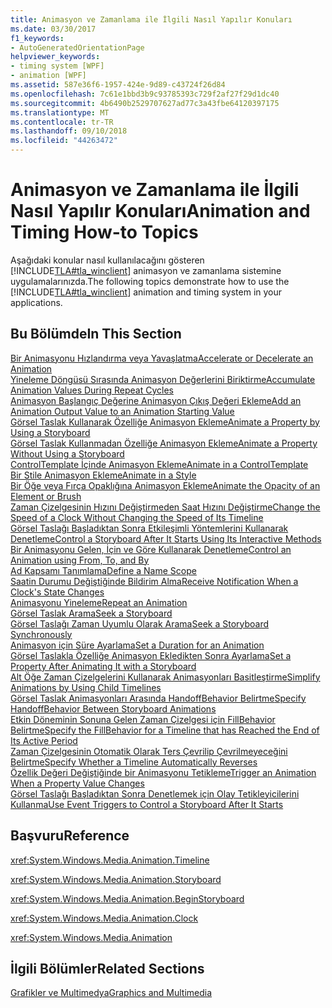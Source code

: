 ```yaml
---
title: Animasyon ve Zamanlama ile İlgili Nasıl Yapılır Konuları
ms.date: 03/30/2017
f1_keywords:
- AutoGeneratedOrientationPage
helpviewer_keywords:
- timing system [WPF]
- animation [WPF]
ms.assetid: 587e36f6-1957-424e-9d89-c43724f26d84
ms.openlocfilehash: 7c61e1bbd3b9c93785393c729f2af27f29d1dc40
ms.sourcegitcommit: 4b6490b2529707627ad77c3a43fbe64120397175
ms.translationtype: MT
ms.contentlocale: tr-TR
ms.lasthandoff: 09/10/2018
ms.locfileid: "44263472"
---
```

# <a name="animation-and-timing-how-to-topics"></a><span data-ttu-id="71789-102">Animasyon ve Zamanlama ile İlgili Nasıl Yapılır Konuları</span><span class="sxs-lookup"><span data-stu-id="71789-102">Animation and Timing How-to Topics</span></span>
<span data-ttu-id="71789-103">Aşağıdaki konular nasıl kullanılacağını gösteren [!INCLUDE[TLA#tla_winclient](../../../../includes/tlasharptla-winclient-md.md)] animasyon ve zamanlama sistemine uygulamalarınızda.</span><span class="sxs-lookup"><span data-stu-id="71789-103">The following topics demonstrate how to use the [!INCLUDE[TLA#tla_winclient](../../../../includes/tlasharptla-winclient-md.md)] animation and timing system in your applications.</span></span>  
  
## <a name="in-this-section"></a><span data-ttu-id="71789-104">Bu Bölümde</span><span class="sxs-lookup"><span data-stu-id="71789-104">In This Section</span></span>  
 [<span data-ttu-id="71789-105">Bir Animasyonu Hızlandırma veya Yavaşlatma</span><span class="sxs-lookup"><span data-stu-id="71789-105">Accelerate or Decelerate an Animation</span></span>](../../../../docs/framework/wpf/graphics-multimedia/how-to-accelerate-or-decelerate-an-animation.md)  
 [<span data-ttu-id="71789-106">Yineleme Döngüsü Sırasında Animasyon Değerlerini Biriktirme</span><span class="sxs-lookup"><span data-stu-id="71789-106">Accumulate Animation Values During Repeat Cycles</span></span>](../../../../docs/framework/wpf/graphics-multimedia/how-to-accumulate-animation-values-during-repeat-cycles.md)  
 [<span data-ttu-id="71789-107">Animasyon Başlangıç Değerine Animasyon Çıkış Değeri Ekleme</span><span class="sxs-lookup"><span data-stu-id="71789-107">Add an Animation Output Value to an Animation Starting Value</span></span>](../../../../docs/framework/wpf/graphics-multimedia/how-to-add-an-animation-output-value-to-an-animation-starting-value.md)  
 [<span data-ttu-id="71789-108">Görsel Taslak Kullanarak Özelliğe Animasyon Ekleme</span><span class="sxs-lookup"><span data-stu-id="71789-108">Animate a Property by Using a Storyboard</span></span>](../../../../docs/framework/wpf/graphics-multimedia/how-to-animate-a-property-by-using-a-storyboard.md)  
 [<span data-ttu-id="71789-109">Görsel Taslak Kullanmadan Özelliğe Animasyon Ekleme</span><span class="sxs-lookup"><span data-stu-id="71789-109">Animate a Property Without Using a Storyboard</span></span>](../../../../docs/framework/wpf/graphics-multimedia/how-to-animate-a-property-without-using-a-storyboard.md)  
 [<span data-ttu-id="71789-110">ControlTemplate İçinde Animasyon Ekleme</span><span class="sxs-lookup"><span data-stu-id="71789-110">Animate in a ControlTemplate</span></span>](../../../../docs/framework/wpf/graphics-multimedia/how-to-animate-in-a-controltemplate.md)  
 [<span data-ttu-id="71789-111">Bir Stile Animasyon Ekleme</span><span class="sxs-lookup"><span data-stu-id="71789-111">Animate in a Style</span></span>](../../../../docs/framework/wpf/graphics-multimedia/how-to-animate-in-a-style.md)  
 [<span data-ttu-id="71789-112">Bir Öğe veya Fırça Opaklığına Animasyon Ekleme</span><span class="sxs-lookup"><span data-stu-id="71789-112">Animate the Opacity of an Element or Brush</span></span>](../../../../docs/framework/wpf/graphics-multimedia/how-to-animate-the-opacity-of-an-element-or-brush.md)  
 [<span data-ttu-id="71789-113">Zaman Çizelgesinin Hızını Değiştirmeden Saat Hızını Değiştirme</span><span class="sxs-lookup"><span data-stu-id="71789-113">Change the Speed of a Clock Without Changing the Speed of Its Timeline</span></span>](../../../../docs/framework/wpf/graphics-multimedia/change-the-speed-of-a-clock.md)  
 [<span data-ttu-id="71789-114">Görsel Taslağı Başladıktan Sonra Etkileşimli Yöntemlerini Kullanarak Denetleme</span><span class="sxs-lookup"><span data-stu-id="71789-114">Control a Storyboard After It Starts Using Its Interactive Methods</span></span>](../../../../docs/framework/wpf/graphics-multimedia/how-to-control-a-storyboard-after-it-starts.md)  
 [<span data-ttu-id="71789-115">Bir Animasyonu Gelen, İçin ve Göre Kullanarak Denetleme</span><span class="sxs-lookup"><span data-stu-id="71789-115">Control an Animation using From, To, and By</span></span>](../../../../docs/framework/wpf/graphics-multimedia/how-to-control-an-animation-using-from-to-and-by.md)  
 [<span data-ttu-id="71789-116">Ad Kapsamı Tanımlama</span><span class="sxs-lookup"><span data-stu-id="71789-116">Define a Name Scope</span></span>](../../../../docs/framework/wpf/graphics-multimedia/how-to-define-a-name-scope.md)  
 [<span data-ttu-id="71789-117">Saatin Durumu Değiştiğinde Bildirim Alma</span><span class="sxs-lookup"><span data-stu-id="71789-117">Receive Notification When a Clock's State Changes</span></span>](../../../../docs/framework/wpf/graphics-multimedia/how-to-receive-notification-when-clock-state-changes.md)  
 [<span data-ttu-id="71789-118">Animasyonu Yineleme</span><span class="sxs-lookup"><span data-stu-id="71789-118">Repeat an Animation</span></span>](../../../../docs/framework/wpf/graphics-multimedia/how-to-repeat-an-animation.md)  
 [<span data-ttu-id="71789-119">Görsel Taslak Arama</span><span class="sxs-lookup"><span data-stu-id="71789-119">Seek a Storyboard</span></span>](../../../../docs/framework/wpf/graphics-multimedia/how-to-seek-a-storyboard.md)  
 [<span data-ttu-id="71789-120">Görsel Taslağı Zaman Uyumlu Olarak Arama</span><span class="sxs-lookup"><span data-stu-id="71789-120">Seek a Storyboard Synchronously</span></span>](../../../../docs/framework/wpf/graphics-multimedia/how-to-seek-a-storyboard-synchronously.md)  
 [<span data-ttu-id="71789-121">Animasyon için Süre Ayarlama</span><span class="sxs-lookup"><span data-stu-id="71789-121">Set a Duration for an Animation</span></span>](../../../../docs/framework/wpf/graphics-multimedia/how-to-set-a-duration-for-an-animation.md)  
 [<span data-ttu-id="71789-122">Görsel Taslakla Özelliğe Animasyon Ekledikten Sonra Ayarlama</span><span class="sxs-lookup"><span data-stu-id="71789-122">Set a Property After Animating It with a Storyboard</span></span>](../../../../docs/framework/wpf/graphics-multimedia/how-to-set-a-property-after-animating-it-with-a-storyboard.md)  
 [<span data-ttu-id="71789-123">Alt Öğe Zaman Çizelgelerini Kullanarak Animasyonları Basitleştirme</span><span class="sxs-lookup"><span data-stu-id="71789-123">Simplify Animations by Using Child Timelines</span></span>](../../../../docs/framework/wpf/graphics-multimedia/how-to-simplify-animations-by-using-child-timelines.md)  
 [<span data-ttu-id="71789-124">Görsel Taslak Animasyonları Arasında HandoffBehavior Belirtme</span><span class="sxs-lookup"><span data-stu-id="71789-124">Specify HandoffBehavior Between Storyboard Animations</span></span>](../../../../docs/framework/wpf/graphics-multimedia/how-to-specify-handoffbehavior-between-storyboard-animations.md)  
 [<span data-ttu-id="71789-125">Etkin Döneminin Sonuna Gelen Zaman Çizelgesi için FillBehavior Belirtme</span><span class="sxs-lookup"><span data-stu-id="71789-125">Specify the FillBehavior for a Timeline that has Reached the End of Its Active Period</span></span>](../../../../docs/framework/wpf/graphics-multimedia/specify-the-fillbehavior-for-a-timeline.md)  
 [<span data-ttu-id="71789-126">Zaman Çizelgesinin Otomatik Olarak Ters Çevrilip Çevrilmeyeceğini Belirtme</span><span class="sxs-lookup"><span data-stu-id="71789-126">Specify Whether a Timeline Automatically Reverses</span></span>](../../../../docs/framework/wpf/graphics-multimedia/how-to-specify-whether-a-timeline-automatically-reverses.md)  
 [<span data-ttu-id="71789-127">Özellik Değeri Değiştiğinde bir Animasyonu Tetikleme</span><span class="sxs-lookup"><span data-stu-id="71789-127">Trigger an Animation When a Property Value Changes</span></span>](../../../../docs/framework/wpf/graphics-multimedia/how-to-trigger-an-animation-when-a-property-value-changes.md)  
 [<span data-ttu-id="71789-128">Görsel Taslağı Başladıktan Sonra Denetlemek için Olay Tetikleyicilerini Kullanma</span><span class="sxs-lookup"><span data-stu-id="71789-128">Use Event Triggers to Control a Storyboard After It Starts</span></span>](../../../../docs/framework/wpf/graphics-multimedia/how-to-use-event-triggers-to-control-a-storyboard-after-it-starts.md)  
  
## <a name="reference"></a><span data-ttu-id="71789-129">Başvuru</span><span class="sxs-lookup"><span data-stu-id="71789-129">Reference</span></span>  
 <xref:System.Windows.Media.Animation.Timeline>  
  
 <xref:System.Windows.Media.Animation.Storyboard>  
  
 <xref:System.Windows.Media.Animation.BeginStoryboard>  
  
 <xref:System.Windows.Media.Animation.Clock>  
  
 <xref:System.Windows.Media.Animation>  
  
## <a name="related-sections"></a><span data-ttu-id="71789-130">İlgili Bölümler</span><span class="sxs-lookup"><span data-stu-id="71789-130">Related Sections</span></span>  
 [<span data-ttu-id="71789-131">Grafikler ve Multimedya</span><span class="sxs-lookup"><span data-stu-id="71789-131">Graphics and Multimedia</span></span>](../../../../docs/framework/wpf/graphics-multimedia/index.md)

